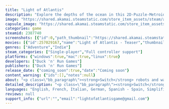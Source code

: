 ```yaml
---
title: "Light of Atlantis"
description: "Explore the depths of the ocean in this 2D-Puzzle-Metroidvania! Control the water levels and switch between various robots to solve the ancient puzzles of Atlantis."
image: "https://shared.akamai.steamstatic.com/store_item_assets/steam/apps/2387740/header.jpg?t=1731408948"
capsule_image: "https://shared.akamai.steamstatic.com/store_item_assets/steam/apps/2387740/7bc99acf0b20cc34b2851942a4f842af2233719a/capsule_231x87.jpg?t=1731408948"
categories: game
steamid: 2387740
screenshots: [{"id":0,"path_thumbnail":"https://shared.akamai.steamstatic.com/store_item_assets/steam/apps/2387740/ss_2bd81c100e43dfbbce8b9f8fcc294b20e6ea58d3.600x338.jpg?t=1731408948","path_full":"https://shared.akamai.steamstatic.com/store_item_assets/steam/apps/2387740/ss_2bd81c100e43dfbbce8b9f8fcc294b20e6ea58d3.1920x1080.jpg?t=1731408948"},{"id":1,"path_thumbnail":"https://shared.akamai.steamstatic.com/store_item_assets/steam/apps/2387740/ss_a1b09780fb4ba87a2e5f6fe982367366f888a88e.600x338.jpg?t=1731408948","path_full":"https://shared.akamai.steamstatic.com/store_item_assets/steam/apps/2387740/ss_a1b09780fb4ba87a2e5f6fe982367366f888a88e.1920x1080.jpg?t=1731408948"},{"id":2,"path_thumbnail":"https://shared.akamai.steamstatic.com/store_item_assets/steam/apps/2387740/ss_3f818f8498e564978661ea7f110ff6536387db65.600x338.jpg?t=1731408948","path_full":"https://shared.akamai.steamstatic.com/store_item_assets/steam/apps/2387740/ss_3f818f8498e564978661ea7f110ff6536387db65.1920x1080.jpg?t=1731408948"},{"id":3,"path_thumbnail":"https://shared.akamai.steamstatic.com/store_item_assets/steam/apps/2387740/ss_cef2aa736ed950a6ceb4120d63225da921c0b195.600x338.jpg?t=1731408948","path_full":"https://shared.akamai.steamstatic.com/store_item_assets/steam/apps/2387740/ss_cef2aa736ed950a6ceb4120d63225da921c0b195.1920x1080.jpg?t=1731408948"},{"id":4,"path_thumbnail":"https://shared.akamai.steamstatic.com/store_item_assets/steam/apps/2387740/ss_f5f94f3d5d176b849e547087e8f38e20d136a5cd.600x338.jpg?t=1731408948","path_full":"https://shared.akamai.steamstatic.com/store_item_assets/steam/apps/2387740/ss_f5f94f3d5d176b849e547087e8f38e20d136a5cd.1920x1080.jpg?t=1731408948"},{"id":5,"path_thumbnail":"https://shared.akamai.steamstatic.com/store_item_assets/steam/apps/2387740/ss_7f0fa4ec970cbdf07d66cf870f5e221e6c5fa06c.600x338.jpg?t=1731408948","path_full":"https://shared.akamai.steamstatic.com/store_item_assets/steam/apps/2387740/ss_7f0fa4ec970cbdf07d66cf870f5e221e6c5fa06c.1920x1080.jpg?t=1731408948"},{"id":6,"path_thumbnail":"https://shared.akamai.steamstatic.com/store_item_assets/steam/apps/2387740/ss_32640fb922145cc4ac30f1e0e5fbd57ef446d966.600x338.jpg?t=1731408948","path_full":"https://shared.akamai.steamstatic.com/store_item_assets/steam/apps/2387740/ss_32640fb922145cc4ac30f1e0e5fbd57ef446d966.1920x1080.jpg?t=1731408948"}]
movies: [{"id":257029167,"name":"Light of Atlantis - Teaser","thumbnail":"https://shared.akamai.steamstatic.com/store_item_assets/steam/apps/257029167/movie.293x165.jpg?t=1720691623","webm":{"480":"http://video.akamai.steamstatic.com/store_trailers/257029167/movie480_vp9.webm?t=1720691623","max":"http://video.akamai.steamstatic.com/store_trailers/257029167/movie_max_vp9.webm?t=1720691623"},"mp4":{"480":"http://video.akamai.steamstatic.com/store_trailers/257029167/movie480.mp4?t=1720691623","max":"http://video.akamai.steamstatic.com/store_trailers/257029167/movie_max.mp4?t=1720691623"},"highlight":true}]
genres: ["Adventure","Indie"]
steam_categories: ["Single-player","Full controller support"]
platforms: {"windows":true,"mac":true,"linux":true}
developers: ["Duck 'n' Run Games"]
publishers: ["Duck 'n' Run Games"]
release_date: {"coming_soon":true,"date":"Coming soon"}
content_warning: {"ids":[],"notes":null}
about: "<p class=\"bb_paragraph\"><strong>Switch</strong> robots and water levels to <strong>solve </strong>long forgotten puzzles to <strong>explore </strong>the wondrous depths of Atlantis.</p><p class=\"bb_paragraph\"><img class=\"bb_img\" src=\"https://shared.akamai.steamstatic.com/store_item_assets/steam/apps/2387740/extras/Puzzle_Room_Water.gif?t=1731408948\" /></p><h2 class=\"bb_tag\">SWITCH!</h2><p class=\"bb_paragraph\">The powerful technology of this ancient society allows you to change perspectives. Switch between different abilities. Switch up the water levels in various rooms. By interacting with various robots and different types of levers you can make a change. The water influences the environment, enemies, puzzle elements and the characters themselves.</p><p class=\"bb_paragraph\"></p><p class=\"bb_paragraph\"><img class=\"bb_img\" src=\"https://shared.akamai.steamstatic.com/store_item_assets/steam/apps/2387740/extras/MiningIntro.gif?t=1731408948\" /></p><h2 class=\"bb_tag\">SOLVE!</h2><p class=\"bb_paragraph\">Atlantis is a place full of weird mysteries and puzzles. Use the water and the robot's unique abilities to solve the puzzles. Master the challenges ahead to overcome unforeseen obstacles.</p><p class=\"bb_paragraph\"><img class=\"bb_img\" src=\"https://shared.akamai.steamstatic.com/store_item_assets/steam/apps/2387740/extras/Solve.gif?t=1731408948\" /></p><h2 class=\"bb_tag\">EXPLORE!</h2><p class=\"bb_paragraph\">Secrets await and tell of a story long lost in the sunken city of Atlantis. Surprisingly sympathetic robots cross your way, doomed to work for eternity unless someone could help them for a change.</p><p class=\"bb_paragraph\"></p><p class=\"bb_paragraph\"><img class=\"bb_img\" src=\"https://shared.akamai.steamstatic.com/store_item_assets/steam/apps/2387740/extras/Platform_Turtle_Water.gif?t=1731408948\" /></p>"
detailed_description: "<p class=\"bb_paragraph\"><strong>Switch</strong> robots and water levels to <strong>solve </strong>long forgotten puzzles to <strong>explore </strong>the wondrous depths of Atlantis.</p><p class=\"bb_paragraph\"><img class=\"bb_img\" src=\"https://shared.akamai.steamstatic.com/store_item_assets/steam/apps/2387740/extras/Puzzle_Room_Water.gif?t=1731408948\" /></p><h2 class=\"bb_tag\">SWITCH!</h2><p class=\"bb_paragraph\">The powerful technology of this ancient society allows you to change perspectives. Switch between different abilities. Switch up the water levels in various rooms. By interacting with various robots and different types of levers you can make a change. The water influences the environment, enemies, puzzle elements and the characters themselves.</p><p class=\"bb_paragraph\"></p><p class=\"bb_paragraph\"><img class=\"bb_img\" src=\"https://shared.akamai.steamstatic.com/store_item_assets/steam/apps/2387740/extras/MiningIntro.gif?t=1731408948\" /></p><h2 class=\"bb_tag\">SOLVE!</h2><p class=\"bb_paragraph\">Atlantis is a place full of weird mysteries and puzzles. Use the water and the robot's unique abilities to solve the puzzles. Master the challenges ahead to overcome unforeseen obstacles.</p><p class=\"bb_paragraph\"><img class=\"bb_img\" src=\"https://shared.akamai.steamstatic.com/store_item_assets/steam/apps/2387740/extras/Solve.gif?t=1731408948\" /></p><h2 class=\"bb_tag\">EXPLORE!</h2><p class=\"bb_paragraph\">Secrets await and tell of a story long lost in the sunken city of Atlantis. Surprisingly sympathetic robots cross your way, doomed to work for eternity unless someone could help them for a change.</p><p class=\"bb_paragraph\"></p><p class=\"bb_paragraph\"><img class=\"bb_img\" src=\"https://shared.akamai.steamstatic.com/store_item_assets/steam/apps/2387740/extras/Platform_Turtle_Water.gif?t=1731408948\" /></p>"
languages: "English, French, Italian, German, Spanish - Spain, Simplified Chinese, Japanese, Russian"
reviews: null
support_info: {"url":"","email":"lightofatlantisgame@gmail.com"}
---
```



